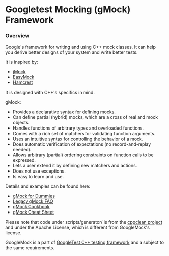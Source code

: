 # Googletest Mocking (gMock) Framework

### Overview

Google's framework for writing and using C++ mock classes. It can help you
derive better designs of your system and write better tests.

It is inspired by:

* [jMock](http://www.jmock.org/)
* [EasyMock](http://www.easymock.org/)
* [Hamcrest](http://code.google.com/p/hamcrest/)

It is designed with C++'s specifics in mind.

gMock:

- Provides a declarative syntax for defining mocks.
- Can define partial (hybrid) mocks, which are a cross of real and mock
  objects.
- Handles functions of arbitrary types and overloaded functions.
- Comes with a rich set of matchers for validating function arguments.
- Uses an intuitive syntax for controlling the behavior of a mock.
- Does automatic verification of expectations (no record-and-replay needed).
- Allows arbitrary (partial) ordering constraints on function calls to be
  expressed.
- Lets a user extend it by defining new matchers and actions.
- Does not use exceptions.
- Is easy to learn and use.

Details and examples can be found here:

* [gMock for Dummies](https://google.github.io/googletest/gmock_for_dummies.html)
* [Legacy gMock FAQ](https://google.github.io/googletest/gmock_faq.html)
* [gMock Cookbook](https://google.github.io/googletest/gmock_cook_book.html)
* [gMock Cheat Sheet](https://google.github.io/googletest/gmock_cheat_sheet.html)

Please note that code under scripts/generator/ is from the
[cppclean project](http://code.google.com/p/cppclean/) and under the Apache
License, which is different from GoogleMock's license.

GoogleMock is a part of
[GoogleTest C++ testing framework](http://github.com/google/googletest/) and a
subject to the same requirements.
